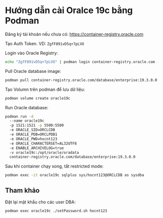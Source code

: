 # Hướng dẫn cài Oralce 19c bằng Podman

Đăng ký tài khoản nếu chưa có: https://container-registry.oracle.com

Tạo Auth Token. VD: `ZgfF891vD5q+7pLVO`

Login vào Oracle Registry:

```bash
echo "ZgfF891vD5q+7pLVO" | podman login container-registry.oracle.com -u "<your-oracle account>" --password-stdin
```

Pull Oracle database image:

```bash
podman pull container-registry.oracle.com/database/enterprise:19.3.0.0
```

Tạo Volumn trên podman để lưu dữ liệu:

```bash
podman volume create oracle19c
```

Run Oracle database:

```bash
podman run -d
  --name oracle19c
  -p 1521:1521 -p 5500:5500
  -e ORACLE_SID=ORCLCDB
  -e ORACLE_PDB=ORCLPDB1
  -e ORACLE_PWD=hocnt123
  -e ORACLE_CHARACTERSET=AL32UTF8
  -e ENABLE_ARCHIVELOG=true
  -v oracle19c:/opt/oracle/oradata
  container-registry.oracle.com/database/enterprise:19.3.0.0
  ```
Sau khi container chạy xong, tắt restricted mode:

```bash
podman exec -it oracle19c sqlplus sys/hocnt123@ORCLCDB as sysdba
```

## Tham khảo

Đặt lại mật khẩu cho các user DBA:

```bash
podman exec oracle19c ./setPassword.sh hocnt123
```